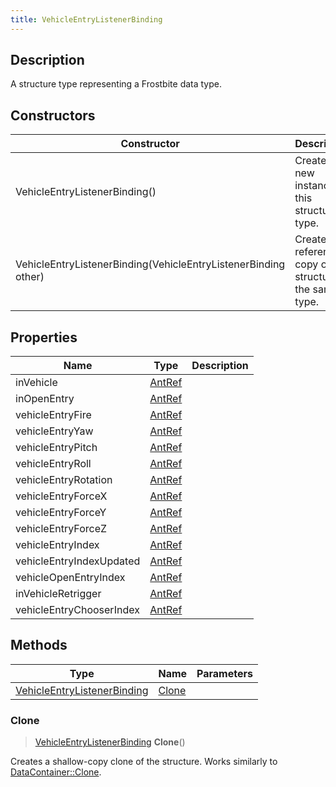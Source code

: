 ```yaml
---
title: VehicleEntryListenerBinding
---
```

## Description

A structure type representing a Frostbite data type.

## Constructors

| Constructor                                                    | Description                                              |
| -------------------------------------------------------------- | -------------------------------------------------------- |
| VehicleEntryListenerBinding()                                  | Create a new instance of this structure type.            |
| VehicleEntryListenerBinding(VehicleEntryListenerBinding other) | Create a reference copy of a structure of the same type. |

## Properties

| Name                     | Type             | Description |
| ------------------------ | ---------------- | ----------- |
| inVehicle                | [AntRef](/vext/ref/fb/antref/) |             |
| inOpenEntry              | [AntRef](/vext/ref/fb/antref/) |             |
| vehicleEntryFire         | [AntRef](/vext/ref/fb/antref/) |             |
| vehicleEntryYaw          | [AntRef](/vext/ref/fb/antref/) |             |
| vehicleEntryPitch        | [AntRef](/vext/ref/fb/antref/) |             |
| vehicleEntryRoll         | [AntRef](/vext/ref/fb/antref/) |             |
| vehicleEntryRotation     | [AntRef](/vext/ref/fb/antref/) |             |
| vehicleEntryForceX       | [AntRef](/vext/ref/fb/antref/) |             |
| vehicleEntryForceY       | [AntRef](/vext/ref/fb/antref/) |             |
| vehicleEntryForceZ       | [AntRef](/vext/ref/fb/antref/) |             |
| vehicleEntryIndex        | [AntRef](/vext/ref/fb/antref/) |             |
| vehicleEntryIndexUpdated | [AntRef](/vext/ref/fb/antref/) |             |
| vehicleOpenEntryIndex    | [AntRef](/vext/ref/fb/antref/) |             |
| inVehicleRetrigger       | [AntRef](/vext/ref/fb/antref/) |             |
| vehicleEntryChooserIndex | [AntRef](/vext/ref/fb/antref/) |             |

## Methods

| Type                                                       | Name            | Parameters |
| ---------------------------------------------------------- | --------------- | ---------- |
| [VehicleEntryListenerBinding](/vext/ref/fb/vehicleentrylistenerbinding/) | [Clone](#clone) |            |

### Clone

> [VehicleEntryListenerBinding](/vext/ref/fb/vehicleentrylistenerbinding/) **Clone**()

Creates a shallow-copy clone of the structure. Works similarly to [DataContainer::Clone](/vext/ref/shared/class/datacontainer#clone).
